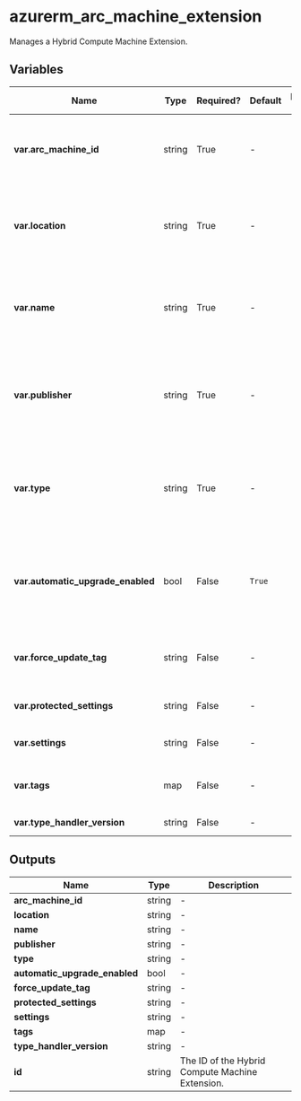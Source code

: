 # azurerm_arc_machine_extension

Manages a Hybrid Compute Machine Extension.

## Variables

| Name | Type | Required? | Default  | possible values | Description |
| ---- | ---- | --------- | -------- | ----------- | ----------- |
| **var.arc_machine_id** | string | True | -  |  -  | The ID of the Hybrid Compute Machine Extension. Changing this forces a new Hybrid Compute Machine Extension to be created. | 
| **var.location** | string | True | -  |  -  | The Azure Region where the Hybrid Compute Machine Extension should exist. Changing this forces a new Hybrid Compute Machine Extension to be created. | 
| **var.name** | string | True | -  |  -  | The name which should be used for this Hybrid Compute Machine Extension. Changing this forces a new Hybrid Compute Machine Extension to be created. | 
| **var.publisher** | string | True | -  |  -  | The name of the extension handler publisher, such as `Microsoft.Azure.Monitor`. Changing this forces a new Hybrid Compute Machine Extension to be created. | 
| **var.type** | string | True | -  |  -  | Specifies the type of the extension. For example `CustomScriptExtension` or `AzureMonitorLinuxAgent`. Changing this forces a new Hybrid Compute Machine Extension to be created. | 
| **var.automatic_upgrade_enabled** | bool | False | `True`  |  -  | Indicates whether the extension should be automatically upgraded by the platform if there is a newer version available. Supported values are `true` and `false`. Defaults to `true`. | 
| **var.force_update_tag** | string | False | -  |  -  | How the extension handler should be forced to update even if the extension configuration has not changed. | 
| **var.protected_settings** | string | False | -  |  -  | Json formatted protected settings for the extension. | 
| **var.settings** | string | False | -  |  -  | Json formatted public settings for the extension. | 
| **var.tags** | map | False | -  |  -  | A mapping of tags which should be assigned to the Hybrid Compute Machine Extension. | 
| **var.type_handler_version** | string | False | -  |  -  | Specifies the version of the script handler. | 



## Outputs

| Name | Type | Description |
| ---- | ---- | --------- | 
| **arc_machine_id** | string  | - | 
| **location** | string  | - | 
| **name** | string  | - | 
| **publisher** | string  | - | 
| **type** | string  | - | 
| **automatic_upgrade_enabled** | bool  | - | 
| **force_update_tag** | string  | - | 
| **protected_settings** | string  | - | 
| **settings** | string  | - | 
| **tags** | map  | - | 
| **type_handler_version** | string  | - | 
| **id** | string  | The ID of the Hybrid Compute Machine Extension. | 